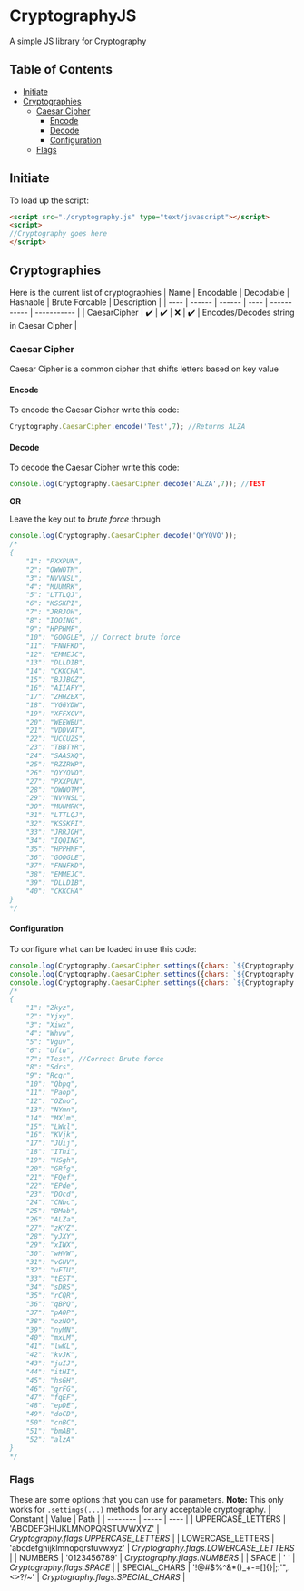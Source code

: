 # CryptographyJS
A simple JS library for Cryptography

## Table of Contents
* [Initiate](#Initiate)
* [Cryptographies](#Cryptographies)
  * [Caesar Cipher](#Caesar-Cipher)
    * [Encode](#encode)
    * [Decode](#decode)
    * [Configuration](#configuration)
  * [Flags](#flags)

## Initiate
To load up the script:
```html
<script src="./cryptography.js" type="text/javascript"></script>
<script>
//Cryptography goes here
</script>
```

## Cryptographies
Here is the current list of cryptographies
| Name | Encodable | Decodable | Hashable | Brute Forcable | Description |
| ---- | ------ | ------ | ---- | ----------- | ----------- |
| CaesarCipher | ✔️ | ✔️ |  ❌   |    ✔️      | Encodes/Decodes string in Caesar Cipher |


### Caesar Cipher
Caesar Cipher is a common cipher that shifts letters based on key value

#### Encode
To encode the Caesar Cipher write this code:
```js
Cryptography.CaesarCipher.encode('Test',7); //Returns ALZA
```

#### Decode
To decode the Caesar Cipher write this code:
```js
console.log(Cryptography.CaesarCipher.decode('ALZA',7)); //TEST
```

**OR**

Leave the key out to _brute force_ through
```js
console.log(Cryptography.CaesarCipher.decode('QYYQVO'));
/*
{
    "1": "PXXPUN",
    "2": "OWWOTM",
    "3": "NVVNSL",
    "4": "MUUMRK",
    "5": "LTTLQJ",
    "6": "KSSKPI",
    "7": "JRRJOH",
    "8": "IQQING",
    "9": "HPPHMF",
    "10": "GOOGLE", // Correct brute force
    "11": "FNNFKD",
    "12": "EMMEJC",
    "13": "DLLDIB",
    "14": "CKKCHA",
    "15": "BJJBGZ",
    "16": "AIIAFY",
    "17": "ZHHZEX",
    "18": "YGGYDW",
    "19": "XFFXCV",
    "20": "WEEWBU",
    "21": "VDDVAT",
    "22": "UCCUZS",
    "23": "TBBTYR",
    "24": "SAASXQ",
    "25": "RZZRWP",
    "26": "QYYQVO",
    "27": "PXXPUN",
    "28": "OWWOTM",
    "29": "NVVNSL",
    "30": "MUUMRK",
    "31": "LTTLQJ",
    "32": "KSSKPI",
    "33": "JRRJOH",
    "34": "IQQING",
    "35": "HPPHMF",
    "36": "GOOGLE",
    "37": "FNNFKD",
    "38": "EMMEJC",
    "39": "DLLDIB",
    "40": "CKKCHA"
}
*/
```

#### Configuration
To configure what can be loaded in use this code:
```js
console.log(Cryptography.CaesarCipher.settings({chars: `${Cryptography.options.UPPERCASE_LETTERS}${Cryptography.options.LOWERCASE_LETTERS}`}).encode('Test',7)); //alzA
console.log(Cryptography.CaesarCipher.settings({chars: `${Cryptography.options.UPPERCASE_LETTERS}${Cryptography.options.LOWERCASE_LETTERS}`}).decode('alzA',7)); //Test
console.log(Cryptography.CaesarCipher.settings({chars: `${Cryptography.options.UPPERCASE_LETTERS}${Cryptography.options.LOWERCASE_LETTERS}`}).decode('alzA'));
/*
{
    "1": "Zkyz",
    "2": "Yjxy",
    "3": "Xiwx",
    "4": "Whvw",
    "5": "Vguv",
    "6": "Uftu",
    "7": "Test", //Correct Brute force
    "8": "Sdrs",
    "9": "Rcqr",
    "10": "Qbpq",
    "11": "Paop",
    "12": "OZno",
    "13": "NYmn",
    "14": "MXlm",
    "15": "LWkl",
    "16": "KVjk",
    "17": "JUij",
    "18": "IThi",
    "19": "HSgh",
    "20": "GRfg",
    "21": "FQef",
    "22": "EPde",
    "23": "DOcd",
    "24": "CNbc",
    "25": "BMab",
    "26": "ALZa",
    "27": "zKYZ",
    "28": "yJXY",
    "29": "xIWX",
    "30": "wHVW",
    "31": "vGUV",
    "32": "uFTU",
    "33": "tEST",
    "34": "sDRS",
    "35": "rCQR",
    "36": "qBPQ",
    "37": "pAOP",
    "38": "ozNO",
    "39": "nyMN",
    "40": "mxLM",
    "41": "lwKL",
    "42": "kvJK",
    "43": "juIJ",
    "44": "itHI",
    "45": "hsGH",
    "46": "grFG",
    "47": "fqEF",
    "48": "epDE",
    "49": "doCD",
    "50": "cnBC",
    "51": "bmAB",
    "52": "alzA"
}
*/
```

### Flags
These are some options that you can use for parameters. **Note:** This only works for `.settings(...)` methods for any acceptable cryptography.
| Constant | Value | Path |
| -------- | ----- | ---- |
| UPPERCASE_LETTERS | 'ABCDEFGHIJKLMNOPQRSTUVWXYZ' | _Cryptography.flags.UPPERCASE_LETTERS_ |
| LOWERCASE_LETTERS | 'abcdefghijklmnopqrstuvwxyz' | _Cryptography.flags.LOWERCASE_LETTERS_ |
| NUMBERS | '0123456789' | _Cryptography.flags.NUMBERS_ |
| SPACE | ' ' | _Cryptography.flags.SPACE_ |
| SPECIAL_CHARS | '!@#$%^&*()_+-=[]{}\|;:\'",.<>?/~' | _Cryptography.flags.SPECIAL_CHARS_ |

